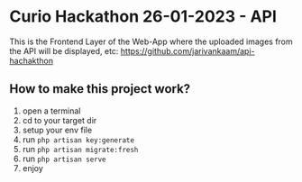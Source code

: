 # Curio Hackathon 26-01-2023 - API
This is the Frontend Layer of the Web-App where the uploaded images from the API will be displayed, etc: https://github.com/jarivankaam/api-hachakthon

## How to make this project work?
1. open a terminal
2. cd to your target dir
3. setup your env file
4. run `php artisan key:generate`
5. run `php artisan migrate:fresh`
6. run `php artisan serve`
7. enjoy
